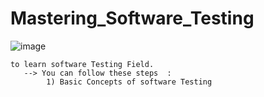 # Mastering_Software_Testing

![image](https://github.com/user-attachments/assets/8b613866-13f5-4b7c-8b7c-471856623cd8)
    
    to learn software Testing Field.
       --> You can follow these steps  :
            1) Basic Concepts of software Testing
    
   
